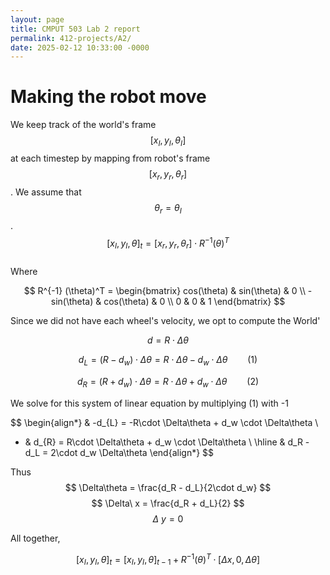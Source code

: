 ```yaml
---
layout: page
title: CMPUT 503 Lab 2 report
permalink: 412-projects/A2/
date: 2025-02-12 10:33:00 -0000
---
```





# Making the robot move
We keep track of the world's frame $$[x_I, y_I, \theta_I]$$ at each timestep by mapping from robot's frame $$[x_r, y_r, \theta_r]$$.
We assume that $$\theta_r = \theta_I$$.  
$$[x_I, y_I, \theta]_t = [x_r, y_r, \theta_r] \cdot R^{-1} (\theta)^T $$  
Where 

$$
R^{-1} (\theta)^T = \begin{bmatrix}
  cos(\theta) & sin(\theta) & 0 \\
  -sin(\theta) & cos(\theta) & 0 \\
  0 & 0 & 1
\end{bmatrix}
$$

Since we did not have each wheel's velocity, we opt to compute the World'

$$
d = R\cdot \Delta\theta
$$

$$ 
d_{L} = (R - d_w) \cdot \Delta\theta  = R\cdot \Delta\theta - d_w \cdot \Delta\theta  \qquad (1)
$$

$$ 
d_{R} = (R + d_w)\cdot \Delta\theta = R\cdot \Delta\theta + d_w \cdot \Delta\theta  \qquad (2)
$$

We solve for this system of linear equation by multiplying (1) with -1

$$
\begin{align*}
  & -d_{L} = -R\cdot \Delta\theta + d_w \cdot \Delta\theta  \\
+ & d_{R} =  R\cdot \Delta\theta + d_w \cdot \Delta\theta \\
\hline
  & d_R - d_L = 2\cdot d_w \Delta\theta
\end{align*}
$$

Thus
$$
\Delta\theta = \frac{d_R - d_L}{2\cdot d_w}
$$
$$
\Delta\ x = \frac{d_R + d_L}{2}
$$
$$
\Delta\ y = 0
$$

All together,

$$
[x_I, y_I, \theta]_t = [x_I, y_I, \theta]_{t - 1} + R^{-1} (\theta)^T \cdot[\Delta x, 0, \Delta\theta]
$$
